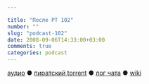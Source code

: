 ```yaml
---

title: "После РТ 102"
number: ""
slug: "podcast-102"
date: 2008-09-06T14:33:00+03:00
comments: true
categories: podcast
---
```

[аудио](http://cdn.radio-t.com/rt102post.mp3) ● [пиратский torrent](http://pirates.radio-t.com/torrents/rt102post.mp3.torrent) ● [лог чата](http://chat.radio-t.com/logs/radio-t-102.html) ● [wiki](http://wiki.radio-t.com/%D0%9F%D0%BE%D1%81%D0%BB%D0%B5_%D0%A0%D0%A2_102)<audio src="http://cdn.radio-t.com/rt102post.mp3" preload="none">
